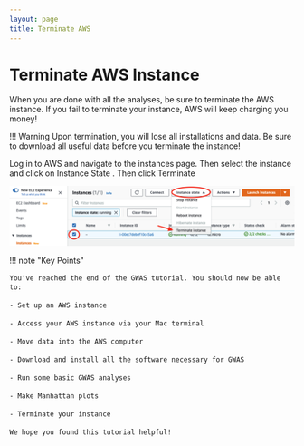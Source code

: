 ```yaml
---
layout: page
title: Terminate AWS
---
```


Terminate AWS Instance
=======================

When you are done with all the analyses, be sure to terminate the AWS instance. If you fail to terminate your instance, AWS will keep charging you money!

!!! Warning
    Upon termination, you will lose all installations and data. Be sure to download all useful data before you terminate the instance!


 Log in to AWS and navigate to the instances page. Then select the instance and click on <span class="highlight_txt">Instance State</span> . Then click <span class="highlight_txt">Terminate</span>


![](./images-gwas/GWAS_General_Terminate_AWS.png "Terminate instance")


!!! note "Key Points"

    You've reached the end of the GWAS tutorial. You should now be able to:

    - Set up an AWS instance

    - Access your AWS instance via your Mac terminal

    - Move data into the AWS computer

    - Download and install all the software necessary for GWAS

    - Run some basic GWAS analyses

    - Make Manhattan plots

    - Terminate your instance

    We hope you found this tutorial helpful!
